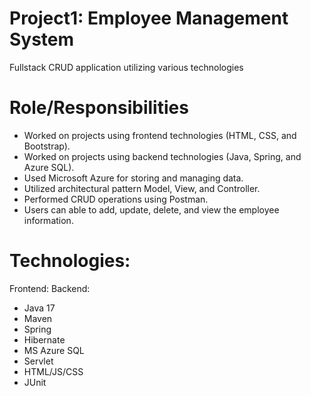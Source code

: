 # Project1: Employee Management System
Fullstack CRUD application utilizing various technologies

# Role/Responsibilities
- Worked on projects using frontend technologies (HTML, CSS, and Bootstrap).
- Worked on projects using backend technologies (Java, Spring, and Azure SQL).
- Used Microsoft Azure for storing and managing data.
- Utilized architectural pattern Model, View, and Controller.
- Performed CRUD operations using Postman.
- Users can able to  add, update, delete, and view the employee information.

# Technologies:
  Frontend:
  Backend:
- Java 17
- Maven
- Spring
- Hibernate
- MS Azure SQL
- Servlet
- HTML/JS/CSS
- JUnit
